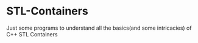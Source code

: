 # STL-Containers
Just some programs to understand all the basics(and some intricacies) of C++ STL Containers
